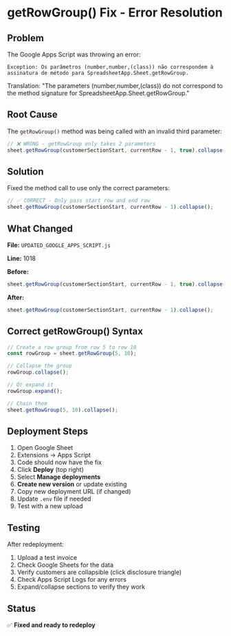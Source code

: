 # getRowGroup() Fix - Error Resolution

## Problem

The Google Apps Script was throwing an error:
```
Exception: Os parâmetros (number,number,(class)) não correspondem à assinatura de método para SpreadsheetApp.Sheet.getRowGroup.
```

Translation: "The parameters (number,number,(class)) do not correspond to the method signature for SpreadsheetApp.Sheet.getRowGroup."

## Root Cause

The `getRowGroup()` method was being called with an invalid third parameter:

```javascript
// ❌ WRONG - getRowGroup only takes 2 parameters
sheet.getRowGroup(customerSectionStart, currentRow - 1, true).collapse();
```

## Solution

Fixed the method call to use only the correct parameters:

```javascript
// ✅ CORRECT - Only pass start row and end row
sheet.getRowGroup(customerSectionStart, currentRow - 1).collapse();
```

## What Changed

**File:** `UPDATED_GOOGLE_APPS_SCRIPT.js`

**Line:** 1018

**Before:**
```javascript
sheet.getRowGroup(customerSectionStart, currentRow - 1, true).collapse();
```

**After:**
```javascript
sheet.getRowGroup(customerSectionStart, currentRow - 1).collapse();
```

## Correct getRowGroup() Syntax

```javascript
// Create a row group from row 5 to row 10
const rowGroup = sheet.getRowGroup(5, 10);

// Collapse the group
rowGroup.collapse();

// Or expand it
rowGroup.expand();

// Chain them
sheet.getRowGroup(5, 10).collapse();
```

## Deployment Steps

1. Open Google Sheet
2. Extensions → Apps Script
3. Code should now have the fix
4. Click **Deploy** (top right)
5. Select **Manage deployments**
6. **Create new version** or update existing
7. Copy new deployment URL (if changed)
8. Update `.env` file if needed
9. Test with a new upload

## Testing

After redeployment:

1. Upload a test invoice
2. Check Google Sheets for the data
3. Verify customers are collapsible (click disclosure triangle)
4. Check Apps Script Logs for any errors
5. Expand/collapse sections to verify they work

## Status

✅ **Fixed and ready to redeploy**
